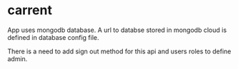 # carrent

App uses mongodb database. A url to databse stored in mongodb cloud is defined in database config file.


There is a need to add sign out method for this api and users roles to define admin.
